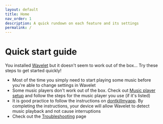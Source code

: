 ```yaml
---
layout: default
title: Home
nav_order: 1
description: A quick rundown on each feature and its settings
permalink: /
---
```


<script>
  switch(document.location.hash) {
    case "#legacy-mode":
    case "#buffer-size":
    case "#enhanced-session-detection":
      window.location.href = window.location.origin + "/Settings/" + document.location.hash;
      break;
  }
</script>

# Quick start guide

You installed [Wavelet] but it doesn't seem to work out of the box... Try these steps to get started quickly!

- Most of the time you simply need to start playing some music before you're able to change settings in Wavelet
- Some music players don't work out of the box. Check out [Music player setup] and follow the steps for the music player you use (if it's listed)
- It is good practice to follow the instructions on [dontkillmyapp]. By completing the instructions, your device will allow Wavelet to detect music playback and not cause interruptions
- Check out the [Troubleshooting] page

[Wavelet]: https://play.google.com/store/apps/details?id=com.pittvandewitt.wavelet
[dontkillmyapp]: https://dontkillmyapp.com/
[Music player setup]: /Configuration
[Troubleshooting]: /Troubleshooting